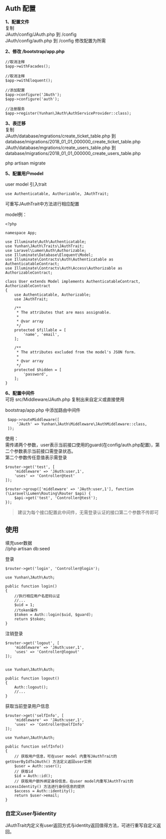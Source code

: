 ## Auth 配置

**1、配置文件**    
复制      
JAuth/config/JAuth.php 到 /config       
JAuth/config/auth.php 到 /config
修改配置为所需  

**2、修改 /bootstrap/app.php**

    //取消注释      
    $app->withFacades();
    
    //取消注释      
    $app->withEloquent();
    
    //添加配置    
    $app->configure('JAuth');   
    $app->configure('auth');
    
    //注册服务
    $app->register(Yunhan\JAuth\AuthServiceProvider::class);

**3、表迁移**             
复制      
JAuth/database/mgrations/create_ticket_table.php 到 database/migrations/2018_01_01_000000_create_ticket_table.php     
JAuth/database/mgrations/create_users_table.php 到 database/migrations/2018_01_01_000000_create_users_table.php

php artisan migrate

**5、配置用户model**          

user model 引入trait

    use Authenticatable, Authorizable, JAuthTrait;

可重写JAuthTrait中方法进行相应配置

model例：

    <?php

    namespace App;
    
    use Illuminate\Auth\Authenticatable;
    use Yunhan\JAuth\Traits\JAuthTrait;
    use Laravel\Lumen\Auth\Authorizable;
    use Illuminate\Database\Eloquent\Model;
    use Illuminate\Contracts\Auth\Authenticatable as AuthenticatableContract;
    use Illuminate\Contracts\Auth\Access\Authorizable as AuthorizableContract;
    
    class User extends Model implements AuthenticatableContract, AuthorizableContract
    {
        use Authenticatable, Authorizable;
        use JAuthTrait;
    
        /**
         * The attributes that are mass assignable.
         *
         * @var array
         */
        protected $fillable = [
            'name', 'email',
        ];
    
        /**
         * The attributes excluded from the model's JSON form.
         *
         * @var array
         */
        protected $hidden = [
            'password',
        ];
    }
    
**6、配置中间件**         
可将 src/Middleware/JAuth.php 复制出来自定义或直接使用

bootstrap/app.php 中添加路由中间件 

     $app->routeMiddleware([
         'JAuth' => Yunhan\JAuth\Middleware\JAuthMiddleware::class,
     ]);

使用：   
需传递两个参数，user表示当前接口使用的guard(在config/auth.php配置)，第二个参数表示当前接口需登录状态。        
第二个参数传任意值表示需登录


    $router->get('test', [
        'middleware' => 'JAuth:user,1',
        'uses' => 'Controller@test'
    ]);
    
    $router->group(['middleware' => 'JAuth:user,1'], function (\Laravel\Lumen\Routing\Router $api) {
        $api->get('test', 'Controller@test');
    });
    
> 建议为每个接口配置此中间件，无需登录认证的接口第二个参数不传即可

## 使用

填充user数据        
//php artisan db:seed


登录

    $router->get('login', 'Controller@login');

    use Yunhan\JAuth\Auth;

    public function login()
    {
        //执行相应用户名密码认证
        //...
        $uid = 1;
        //token操作
        $token = Auth::login($uid, $guard);
        return $token;
    }
    
注销登录

    $router->get('logout', [
        'middleware' => 'JAuth:user,1',
        'uses' => 'Controller@logout'
    ]);
    
    
    use Yunhan\JAuth\Auth;
    
    public function logout()
    {
        Auth::logout();
        //...
    }
    
获取当前登录用户信息

    $router->get('selfInfo', [
        'middleware' => 'JAuth:user,1',
        'uses' => 'Controller@selfInfo'
    ]);
    
    use Yunhan\JAuth\Auth;
    
    public function selfInfo()
    {
        // 获取用户信息，可在user model 内重写JAuthTrait的 getUserByIdToJAuth() 方法定义返回user实例
        $user = Auth::user();
        // 获取id
        $id = Auth::id();
        // 获取用户额外绑定身份信息，在user model内重写JAuthTrait的 accessIdentity() 方法进行身份信息的提供
        $access = Auth::identity();
        return $user->email;
    }
    
### 自定义user与identity

JAuthTrait内定义有user返回方式与identity返回值得方法，可进行重写自定义返回。
